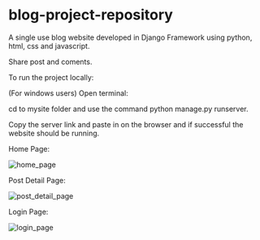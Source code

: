 # blog-project-repository

A single use blog website developed in Django Framework using python, html, css and javascript.

Share post and coments.

To run the project locally:

(For windows users) Open terminal:

cd to mysite folder and use the command python manage.py runserver.

Copy the server link and paste in on the browser and if successful the website should be running.

Home Page:

![home_page](https://user-images.githubusercontent.com/93693545/141519001-3f6f9f0e-3105-4f4e-9a88-1206cbf60f3c.png)


Post Detail Page:

![post_detail_page](https://user-images.githubusercontent.com/93693545/141520000-c63ac7c0-49b6-40a4-ac8b-5edeed3b38ad.png)


Login Page:

![login_page](https://user-images.githubusercontent.com/93693545/141519186-b652a318-d1c3-40d1-b26a-e54ad1d70dd7.png)
